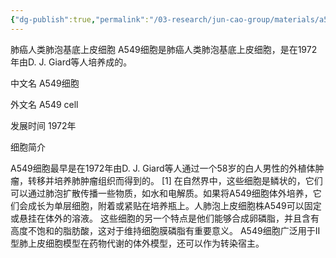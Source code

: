 ```yaml
---
{"dg-publish":true,"permalink":"/03-research/jun-cao-group/materials/a549/","tags":["Reserch/名词解释group1"]}
---
```


肺癌人类肺泡基底上皮细胞
A549细胞是肺癌人类肺泡基底上皮细胞，是在1972年由D. J. Giard等人培养成的。

中文名
A549细胞

外文名
A549 cell

发展时间
1972年

细胞简介

A549细胞最早是在1972年由D. J. Giard等人通过一个58岁的白人男性的外植体肿瘤，转移并培养肺肿瘤组织而得到的。 [1] 在自然界中，这些细胞是鳞状的，它们可以通过肺泡扩散传播一些物质，如水和电解质。如果将A549细胞体外培养，它们会成长为单层细胞，附着或紧贴在培养瓶上。人肺泡上皮细胞株A549可以固定或悬挂在体外的溶液。 这些细胞的另一个特点是他们能够合成卵磷脂，并且含有高度不饱和的脂肪酸，这对于维持细胞膜磷脂有重要意义。 A549细胞广泛用于II型肺上皮细胞模型在药物代谢的体外模型，还可以作为转染宿主。